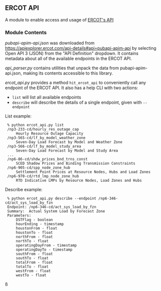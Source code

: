 ## ERCOT API

A module to enable access and usage of [ERCOT's API](https://apiexplorer.ercot.com/)

### Module Contents

*pubapi-apim-api.json* was downloaded from https://apiexplorer.ercot.com/api-details#api=pubapi-apim-api by selecting Open API 3 (JSON) from the "API Definition" dropdown. It contains metadata about all of the available endpoints in the ERCOT API.

*api_parser.py* contains utilities that unpack the data from pubapi-apim-api.json, making its contents accessible to this library.

*ercot_api.py* provides a method `hit_ercot_api` to conveniently call any endpoint of the ERCOT API. It also has a help CLI with two actions:
- `list` will list all available endpoints
- `describe` will describe the details of a single endpoint, given with `--endpoint`

List example:

     % python ercot_api.py list                                             
     /np3-233-cd/hourly_res_outage_cap
         Hourly Resource Outage Capacity
     /np3-565-cd/lf_by_model_weather_zone
         Seven-Day Load Forecast by Model and Weather Zone
     /np3-566-cd/lf_by_model_study_area
         Seven-Day Load Forecast by Model and Study Area
     ...
     /np6-86-cd/shdw_prices_bnd_trns_const
         SCED Shadow Prices and Binding Transmission Constraints
     /np6-905-cd/spp_node_zone_hub
         Settlement Point Prices at Resource Nodes, Hubs and Load Zones
     /np6-970-cd/rtd_lmp_node_zone_hub
         RTD Indicative LMPs by Resource Nodes, Load Zones and Hubs

Describe example:

     % python ercot_api.py describe --endpoint /np6-346-cd/act_sys_load_by_fzn
     Endpoint: /np6-346-cd/act_sys_load_by_fzn
     Summary:  Actual System Load by Forecast Zone
     Parameters:
         DSTFlag - boolean
         hourEnding - timestamp
         houstonFrom - float
         houstonTo - float
         northFrom - float
         northTo - float
         operatingDayFrom - timestamp
         operatingDayTo - timestamp
         southFrom - float
         southTo - float
         totalFrom - float
         totalTo - float
         westFrom - float
         westTo - float
ß